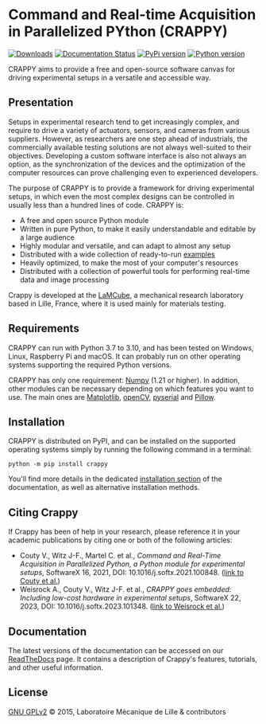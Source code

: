 Command and Real-time Acquisition in Parallelized PYthon (CRAPPY)
=================================================================

[![Downloads](https://pepy.tech/badge/crappy)](https://pepy.tech/project/crappy)
[![Documentation Status](https://readthedocs.org/projects/crappy/badge/?version=latest)](https://crappy.readthedocs.io/en/latest/?badge=latest)
[![PyPi version](https://badgen.net/pypi/v/crappy/)](https://pypi.org/project/crappy/)
[![Python version](https://img.shields.io/pypi/pyversions/crappy.svg)](https://pypi.org/project/crappy/)

CRAPPY aims to provide a free and open-source software canvas for driving 
experimental setups in a versatile and accessible way.

Presentation
------------

Setups in experimental research tend to get increasingly complex, and require 
to drive a variety of actuators, sensors, and cameras from various suppliers. 
However, as researchers are one step ahead of industrials, the commercially 
available testing solutions are not always well-suited to their objectives. 
Developing a custom software interface is also not always an option, as the 
synchronization of the devices and the optimization of the computer resources
can prove challenging even to experienced developers.

The purpose of CRAPPY is to provide a framework for driving experimental 
setups, in which even the most complex designs can be controlled in usually 
less than a hundred lines of code. CRAPPY is:

- A free and open source Python module
- Written in pure Python, to make it easily understandable and editable by a 
large audience
- Highly modular and versatile, and can adapt to almost any setup
- Distributed with a wide collection of ready-to-run [examples](https://github.com/LaboratoireMecaniqueLille/crappy/examples)
- Heavily optimized, to make the most of your computer's resources
- Distributed with a collection of powerful tools for performing real-time data
and image processing

Crappy is developed at the [LaMCube](https://lamcube.univ-lille.fr/), a
mechanical research laboratory based in Lille, France, where it is used mainly 
for materials testing.

Requirements
------------

CRAPPY can run with Python 3.7 to 3.10, and has been tested on Windows, Linux, 
Raspberry Pi and macOS. It can probably run on other operating systems 
supporting the required Python versions. 

CRAPPY has only one requirement: [Numpy](https://numpy.org/) (1.21 or higher).
In addition, other modules can be necessary depending on which features you 
want to use. The main ones are [Matplotlib](https://matplotlib.org/),
[openCV](https://opencv.org/), [pyserial](https://pypi.org/project/pyserial/)
and [Pillow](https://python-pillow.org/).

Installation
------------

CRAPPY is distributed on PyPI, and can be installed on the supported operating 
systems simply by running the following command in a terminal:

    python -m pip install crappy

You'll find more details in the dedicated [installation section](https://crappy.readthedocs.io/en/latest/installation.html) 
of the documentation, as well as alternative installation methods.

Citing Crappy
-------------

If Crappy has been of help in your research, please reference it in your 
academic publications by citing one or both of the following articles:

- Couty V., Witz J-F., Martel C. et al., *Command and Real-Time Acquisition in 
Parallelized Python, a Python module for experimental setups*, SoftwareX 16, 
2021, DOI: 10.1016/j.softx.2021.100848. 
([link to Couty et al.](https://www.sciencedirect.com/science/article/pii/S2352711021001278))
- Weisrock A., Couty V., Witz J-F. et al., *CRAPPY goes embedded: Including 
low-cost hardware in experimental setups*, SoftwareX 22, 2023, DOI: 
10.1016/j.softx.2023.101348. 
([link to Weisrock et al.](https://www.sciencedirect.com/science/article/pii/S2352711023000444))

Documentation
-------------

The latest versions of the documentation can be accessed on our
[ReadTheDocs](https://crappy.readthedocs.io/) page. It contains a description 
of Crappy's features, tutorials, and other useful information.

License
-------

[GNU GPLv2](https://github.com/LaboratoireMecaniqueLille/crappy/blob/master/LICENSE) 
&copy; 2015, Laboratoire Mécanique de Lille & contributors
